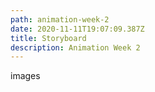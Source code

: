 ```yaml
---
path: animation-week-2
date: 2020-11-11T19:07:09.387Z
title: Storyboard
description: Animation Week 2
---
```

images